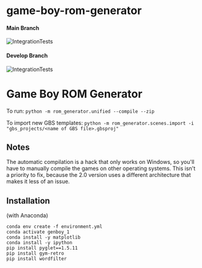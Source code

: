 # game-boy-rom-generator

#### Main Branch
![IntegrationTests](https://github.com/ikarth/game-boy-rom-generator/workflows/IntegrationTests/badge.svg?branch=main)
#### Develop Branch
![IntegrationTests](https://github.com/ikarth/game-boy-rom-generator/workflows/IntegrationTests/badge.svg?branch=develop)

# Game Boy ROM Generator

To run: `python -m rom_generator.unified --compile --zip`

To import new GBS templates: `python -m rom_generator.scenes.import -i "gbs_projects/<name of GBS file>.gbsproj"`


## Notes

The automatic compilation is a hack that only works on Windows, so you'll have to manually compile the games on other operating systems. This isn't a priority to fix, because the 2.0 version uses a different architecture that makes it less of an issue.

## Installation

(with Anaconda)
```
conda env create -f environment.yml
conda activate genboy_1
conda install -y matplotlib
conda install -y ipython
pip install pyglet==1.5.11
pip install gym-retro
pip install wordfilter
```
